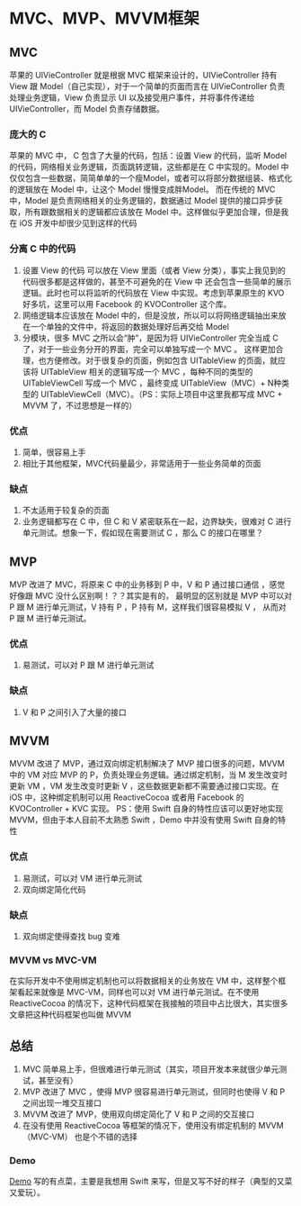 # MVC、MVP、MVVM框架

## MVC
苹果的 UIVieController 就是根据 MVC 框架来设计的，UIVieController 持有 View 跟 Model（自己实现），对于一个简单的页面而言在 UIVieController 负责处理业务逻辑，View 负责显示 UI 以及接受用户事件，并将事件传递给 UIVieController，而 Model 负责存储数据。

### 庞大的 C
苹果的 MVC 中， C 包含了大量的代码，包括：设置 View 的代码，监听 Model 的代码，网络相关业务逻辑，页面跳转逻辑，这些都是在 C 中实现的。Model 中仅仅包含一些数据，简简单单的一个瘦Model，或者可以将部分数据组装、格式化的逻辑放在 Model 中，让这个 Model 慢慢变成胖Model。
而在传统的 MVC 中，Model 是负责网络相关的业务逻辑的，数据通过 Model 提供的接口异步获取，所有跟数据相关的逻辑都应该放在 Model 中。这样做似乎更加合理，但是我在 iOS 开发中却很少见到这样的代码

### 分离 C 中的代码
1. 设置 View 的代码 可以放在 View 里面（或者 View 分类），事实上我见到的代码很多都是这样做的，甚至不可避免的在 View 中 还会包含一些简单的展示逻辑。此时也可以将监听的代码放在 View 中实现。考虑到苹果原生的 KVO 好多坑，这里可以用 Facebook 的 KVOController 这个库。
2. 网络逻辑本应该放在 Model 中的，但是没放，所以可以将网络逻辑抽出来放在一个单独的文件中，将返回的数据处理好后再交给 Model
3. 分模块，很多 MVC 之所以会“肿”，是因为将 UIVieController 完全当成 C 了，对于一些业务分开的界面，完全可以单独写成一个 MVC 。
 这样更加合理，也方便修改。对于很复杂的页面，例如包含 UITableView 的页面，就应该将 UITableView 相关的逻辑写成一个 MVC ，每种不同的类型的 UITableViewCell 写成一个 MVC ，最终变成 UITableView（MVC）+ N种类型的 UITableViewCell（MVC）。（PS：实际上项目中这里我都写成 MVC + MVVM 了，不过思想是一样的）
 
### 优点
1. 简单，很容易上手
2. 相比于其他框架，MVC代码量最少，非常适用于一些业务简单的页面

### 缺点
1. 不太适用于较复杂的页面
2. 业务逻辑都写在 C 中，但 C 和 V 紧密联系在一起，边界缺失，很难对 C 进行单元测试。想象一下，假如现在需要测试 C ，那么 C 的接口在哪里？


## MVP
MVP 改进了 MVC，将原来 C 中的业务移到 P 中，V 和 P 通过接口通信 ，感觉好像跟 MVC 没什么区别啊！？？其实是有的，
最明显的区别就是 MVP 中可以对 P 跟 M  进行单元测试，V 持有 P ，P 持有 M，这样我们很容易模拟 V ， 从而对 P 跟 M 进行单元测试。

### 优点
1. 易测试，可以对 P 跟 M  进行单元测试

### 缺点
1. V 和 P 之间引入了大量的接口


## MVVM
MVVM 改进了 MVP，通过双向绑定机制解决了 MVP 接口很多的问题，MVVM 中的 VM 对应 MVP 的 P，负责处理业务逻辑。通过绑定机制，当 M 发生改变时更新 VM ，VM 发生改变时更新 V ，这些数据更新都不需要通过接口实现。在 iOS 中，这种绑定机制可以用 ReactiveCocoa 或者用 Facebook 的 KVOController + KVC 实现。
PS：使用 Swift 自身的特性应该可以更好地实现 MVVM，但由于本人目前不太熟悉 Swift ，Demo 中并没有使用 Swift 自身的特性

### 优点
1. 易测试，可以对 VM  进行单元测试
2. 双向绑定简化代码

### 缺点
1. 双向绑定使得查找 bug 变难


### MVVM  vs  MVC-VM
在实际开发中不使用绑定机制也可以将数据相关的业务放在 VM 中，这样整个框架看起来就像是 MVC-VM，同样也可以对 VM 进行单元测试。在不使用 ReactiveCocoa 的情况下，这种代码框架在我接触的项目中占比很大，其实很多文章把这种代码框架也叫做 MVVM


## 总结
1. MVC 简单易上手，但很难进行单元测试（其实，项目开发本来就很少单元测试，甚至没有）
2. MVP 改进了 MVC ，使得 MVP 很容易进行单元测试，但同时也使得 V 和 P 之间出现一堆交互接口
3. MVVM 改进了 MVP，使用双向绑定简化了 V 和 P 之间的交互接口
4. 在没有使用 ReactiveCocoa 等框架的情况下，使用没有绑定机制的 MVVM（MVC-VM） 也是个不错的选择

### Demo
[Demo](https://github.com/vhuichen/Architecture) 写的有点菜，主要是我想用 Swift 来写，但是又写不好的样子（典型的又菜又爱玩）。
